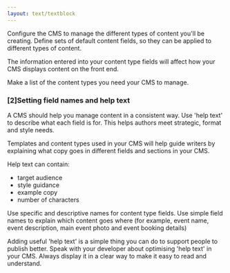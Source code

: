 ```yaml
---
layout: text/textblock
---
```

Configure the CMS to manage the different types of content you'll be creating. Define sets of default content fields, so they can be applied to different types of content. 

The information entered into your content type fields will affect how your CMS displays content on the front end.

Make a list of the content types you need your CMS to manage.

### [2]Setting field names and help text
A CMS should help you manage content in a consistent way. Use 'help text' to describe what each field is for. This helps authors meet strategic, format and style needs.

Templates and content types used in your CMS will help guide writers by explaining what copy goes in different fields and sections in your CMS.

Help text can contain:
- target audience
- style guidance
- example copy
- number of characters

Use specific and descriptive names for content type fields. Use simple field names to explain which content goes where (for example, event name, event description, main event photo and event booking details) 

Adding useful 'help text' is a simple thing you can do to support people to publish better. Speak with your developer about optimising 'help text' in your CMS. Always display it in a clear way to make it easy to read and understand.
